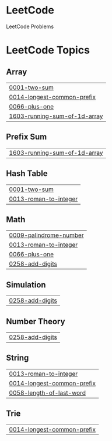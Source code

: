 # LeetCode
LeetCode Problems

<!---LeetCode Topics Start-->
# LeetCode Topics
## Array
|  |
| ------- |
| [0001-two-sum](https://github.com/saniyashaikh0304/LeetCode/tree/master/0001-two-sum) |
| [0014-longest-common-prefix](https://github.com/saniyashaikh0304/LeetCode/tree/master/0014-longest-common-prefix) |
| [0066-plus-one](https://github.com/saniyashaikh0304/LeetCode/tree/master/0066-plus-one) |
| [1603-running-sum-of-1d-array](https://github.com/saniyashaikh0304/LeetCode/tree/master/1603-running-sum-of-1d-array) |
## Prefix Sum
|  |
| ------- |
| [1603-running-sum-of-1d-array](https://github.com/saniyashaikh0304/LeetCode/tree/master/1603-running-sum-of-1d-array) |
## Hash Table
|  |
| ------- |
| [0001-two-sum](https://github.com/saniyashaikh0304/LeetCode/tree/master/0001-two-sum) |
| [0013-roman-to-integer](https://github.com/saniyashaikh0304/LeetCode/tree/master/0013-roman-to-integer) |
## Math
|  |
| ------- |
| [0009-palindrome-number](https://github.com/saniyashaikh0304/LeetCode/tree/master/0009-palindrome-number) |
| [0013-roman-to-integer](https://github.com/saniyashaikh0304/LeetCode/tree/master/0013-roman-to-integer) |
| [0066-plus-one](https://github.com/saniyashaikh0304/LeetCode/tree/master/0066-plus-one) |
| [0258-add-digits](https://github.com/saniyashaikh0304/LeetCode/tree/master/0258-add-digits) |
## Simulation
|  |
| ------- |
| [0258-add-digits](https://github.com/saniyashaikh0304/LeetCode/tree/master/0258-add-digits) |
## Number Theory
|  |
| ------- |
| [0258-add-digits](https://github.com/saniyashaikh0304/LeetCode/tree/master/0258-add-digits) |
## String
|  |
| ------- |
| [0013-roman-to-integer](https://github.com/saniyashaikh0304/LeetCode/tree/master/0013-roman-to-integer) |
| [0014-longest-common-prefix](https://github.com/saniyashaikh0304/LeetCode/tree/master/0014-longest-common-prefix) |
| [0058-length-of-last-word](https://github.com/saniyashaikh0304/LeetCode/tree/master/0058-length-of-last-word) |
## Trie
|  |
| ------- |
| [0014-longest-common-prefix](https://github.com/saniyashaikh0304/LeetCode/tree/master/0014-longest-common-prefix) |
<!---LeetCode Topics End-->